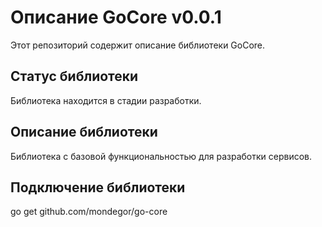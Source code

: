 # Описание GoCore v0.0.1
Этот репозиторий содержит описание библиотеки GoCore.

## Статус библиотеки
Библиотека находится в стадии разработки.

## Описание библиотеки
Библиотека с базовой функциональностью для разработки сервисов.

## Подключение библиотеки
go get github.com/mondegor/go-core